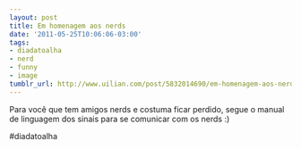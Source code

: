 ```yaml
---
layout: post
title: Em homenagem aos nerds
date: '2011-05-25T10:06:06-03:00'
tags:
- diadatoalha
- nerd
- funny
- image
tumblr_url: http://www.uilian.com/post/5832014690/em-homenagem-aos-nerds
---
```

Para você que tem amigos nerds e costuma ficar perdido, segue o manual de linguagem dos sinais para se comunicar com os nerds :)

#diadatoalha
